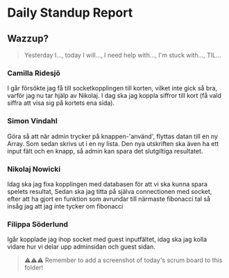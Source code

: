 # Daily Standup Report

## Wazzup?

> Yesterday I…, today I will…, I need help with…, I'm stuck with…, TIL…

### Camilla Ridesjö

I går försökte jag få till socketkopplingen till korten, vilket inte gick så bra, varför jag nu tar hjälp av Nikolaj. I dag ska jag koppla siffror till kort (få vald siffra att visa sig på kortets ena sida).

### Simon Vindahl

Göra så att när admin trycker på knappen-'använd', flyttas datan till en ny Array. Som sedan skrivs ut i en ny lista. Den nya utskriften ska även ha ett input fält och en knapp, så admin kan spara det slutgiltiga resultatet.

### Nikolaj Nowicki

Idag ska jag fixa kopplingen med databasen för att vi ska kunna spara spelets resultat, Sedan ska jag titta på själva connectionen med socket, efter att ha gjort en funktion som avrundar till närmaste fibonacci tal så insåg jag att jag inte tycker om fibonacci

### Filippa Söderlund

Igår kopplade jag ihop socket med guest inputfältet, idag ska jag kolla vidare hur vi delar upp adminsidan och guest sidan. 

> ⚠️⚠️⚠️ Remember to add a screenshot of today's scrum board to this folder!
